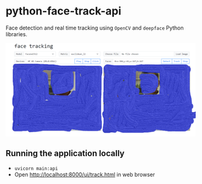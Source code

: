 # python-face-track-api

Face detection and real time tracking using `OpenCV` and `deepface` Python libraries.

![](example.png)

## Running the application locally

- `uvicorn main:api`
- Open [http://localhost:8000/ui/track.html](http://localhost:8000/ui/track.html) in web browser
